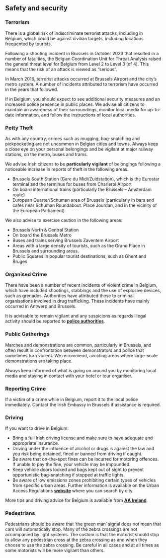 ## Safety and security

### **Terrorism**

There is a global risk of indiscriminate terrorist attacks, including in Belgium, which could be against civilian targets, including locations frequented by tourists.

Following a shooting incident in Brussels in October 2023 that resulted in a number of fatalities, the Belgian Coordination Unit for Threat Analysis raised the general threat level for Belgium from Level 2 to Level 3 (of 4). This means that the risk of an attack is viewed as “serious”.

In March 2016, terrorist attacks occurred at Brussels Airport and the city’s metro system. A number of incidents attributed to terrorism have occurred in the years that followed.

If in Belgium, you should expect to see additional security measures and an increased police presence in public places. We advise all citizens to maintain an awareness of their surroundings, monitor local media for up-to-date information, and follow the instructions of local authorities.

### **Petty Theft**

As with any country, crimes such as mugging, bag-snatching and pickpocketing are not uncommon in Belgian cities and towns. Always keep a close eye on your personal belongings and be vigilant at major railway stations, on the metro, buses and trams.

We advise Irish citizens to be **particularly vigilant** of belongings following a noticeable increase in reports of theft in the following areas.

* Brussels South Station (Gare du Midi/Zuidstation), which is the Eurostar terminal and the terminus for buses from Charleroi Airport
* On board international trains (particularly the Brussels – Amsterdam route)
* European Quarter/Schuman area of Brussels (particularly in bars and cafes near Schuman Roundabout. Place Jourdan, and in the vicinity of the European Parliament)

We also advise to exercise caution in the following areas:

* Brussels North & Central Station
* On board the Brussels Metro
* Buses and trains serving Brussels Zaventem Airport
* Areas with a large density of tourists, such as the Grand Place in Brussels and surrounding areas.
* Public Squares in popular tourist destinations, such as Ghent and Bruges

### **Organised Crime**

There have been a number of recent incidents of violent crime in Belgium, which have included shootings, stabbings and the use of explosive devices, such as grenades. Authorities have attributed these to criminal organisations involved in drug trafficking. These incidents have mainly occurred in Antwerp and Brussels.

It is advisable to remain vigilant and any suspicions as regards illegal activity should be reported to [**police authorities**](https://www.police.be/en).

### **Public Gatherings**

Marches and demonstrations are common, particularly in Brussels, and often result in confrontation between demonstrators and police that sometimes turn violent. We recommend, avoiding areas where large-scale demonstrations are taking place.

Always keep informed of what is going on around you by monitoring local media and staying in contact with your hotel or tour organiser.

### **Reporting Crime**

If a victim of a crime while in Belgium, report it to the local police immediately. Contact the Irish Embassy in Brussels if assistance is required.

### **Driving**

If you want to drive in Belgium:

* Bring a full Irish driving license and make sure to have adequate and appropriate insurance.
* Driving under the influence of alcohol or drugs is against the law and you risk being detained, fined or banned from driving if caught.
* Be aware that on-the-spot fines can be incurred for motoring offences. If unable to pay the fine, your vehicle may be impounded.
* Keep vehicle doors locked and bags kept out of sight to prevent opportunistic bag-snatching if stopped at traffic lights.
* Be aware of low emissions zones prohibiting certain types of vehicles from specific urban areas. Further information is available on the Urban Access Regulations [**website**](https://www.urbanaccessregulations.eu/) where you can search by city.

More tips and driving advice for Belgium is available from [**AA Ireland**](http://www.theaa.ie/aa/summer-driving/belgium.aspx).

### **Pedestrians**

Pedestrians should be aware that ‘the green man’ signal does not mean that cars will automatically stop. Many of the zebra crossings are not accompanied by light systems. The custom is that the motorist should stop to allow any pedestrian cross at the zebra crossing as and when they choose to use the zebra crossing. Be careful in all cases and at all times as some motorists will be more vigilant than others.
